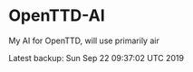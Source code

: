 # OpenTTD-AI
My AI for OpenTTD, will use primarily air

Latest backup: Sun Sep 22 09:37:02 UTC 2019
